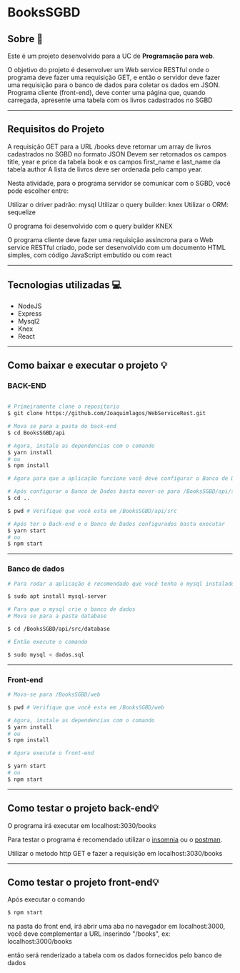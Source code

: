 # BooksSGBD

## Sobre 📰

Este é um projeto desenvolvido para a UC de **Programação para web**.

O objetivo do projeto é desenvolver um Web service RESTful onde o programa deve fazer uma requisição GET, e então o servidor deve fazer uma requisição para o banco de dados para coletar os dados em JSON.
    Programa cliente (front-end), deve conter uma página que, quando carregada, apresente uma
tabela com os livros cadastrados no SGBD

------

## Requisitos do Projeto

A requisição GET para a URL /books deve retornar um array de livros cadastrados no SGBD
no formato JSON
Devem ser retornados os campos title, year e price da tabela book e os campos
first_name e last_name da tabela author
A lista de livros deve ser ordenada pelo campo year.

Nesta atividade, para o programa servidor se comunicar com o SGBD, você pode escolher entre:

Utilizar o driver padrão: mysql
Utilizar o query builder: knex
Utilizar o ORM: sequelize

O programa foi desenvolvido com o query builder KNEX

O programa cliente deve fazer uma requisição assíncrona para o Web service RESTful criado,
pode ser desenvolvido com um documento HTML simples, com código JavaScript embutido ou com react

------

## Tecnologias utilizadas 💻

- NodeJS
- Express
- Mysql2
- Knex
- React

------

## Como baixar e executar o projeto 💡

### BACK-END
```bash

# Primeiramente clone o repositorio
$ git clone https://github.com/Joaquimlagos/WebServiceRest.git

# Mova se para a pasta do back-end
$ cd BooksSGBD/api

# Agora, instale as dependencias com o comando
$ yarn install 
# ou
$ npm install

# Agora para que a aplicação funcione você deve configurar o Banco de Dados

# Após configurar o Banco de Dados basta mover-se para /BooksSGBD/api/src
$ cd ..

$ pwd # Verifique que você esta em /BooksSGBD/api/src

# Após ter o Back-end e o Banco de Dados configurados basta executar
$ yarn start 
# ou
$ npm start

```
------

### Banco de dados

```bash
# Para rodar a aplicação é recomendado que você tenha o mysql instalado no computador/vm

$ sudo apt install mysql-server

# Para que o mysql crie o banco de dados 
# Mova se para a pasta database 

$ cd /BooksSGBD/api/src/database

# Então execute o comando

$ sudo mysql < dados.sql

```

------

### Front-end 

```bash
# Mova-se para /BooksSGBD/web 

$ pwd # Verifique que você esta em /BooksSGBD/web

# Agora, instale as dependencias com o comando
$ yarn install 
# ou
$ npm install

# Agora execute o front-end 

$ yarn start 
# ou
$ npm start


```

------

## Como testar o projeto back-end💡
 O programa irá executar em localhost:3030/books

 Para testar o programa é recomendado utilizar o [insomnia](https://insomnia.rest/download) ou o [postman](https://www.postman.com).

 Utilizar o metodo http GET e fazer a requisição em localhost:3030/books

------

## Como testar o projeto front-end💡
 Após executar o comando

 ```bash
 $ npm start
 ```
na pasta do front end, irá abrir uma aba no navegador em localhost:3000, você deve complementar a URL inserindo "/books", ex: localhost:3000/books

 então será renderizado a tabela com os dados fornecidos pelo banco de dados